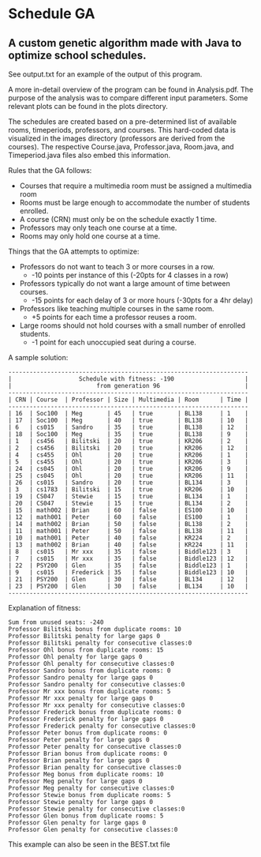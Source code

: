 # Schedule GA

## A custom genetic algorithm made with Java to optimize school schedules.

See output.txt for an example of the output of this program.

A more in-detail overview of the program can be found in Analysis.pdf.
The purpose of the analysis was to compare different input parameters.
Some relevant plots can be found in the plots directory.

The schedules are created based on a pre-determined list of available rooms, timeperiods, professors, and courses.
This hard-coded data is visualized in the images directory (professors are derived from the courses).
The respective Course.java, Professor.java, Room.java, and Timeperiod.java files also embed this information.

Rules that the GA follows:

- Courses that require a multimedia room must be assigned a multimedia room
- Rooms must be large enough to accommodate the number of students enrolled.
- A course (CRN) must only be on the schedule exactly 1 time.
- Professors may only teach one course at a time.
- Rooms may only hold one course at a time.

Things that the GA attempts to optimize:

- Professors do not want to teach 3 or more courses in a row.
  - -10 points per instance of this (-20pts for 4 classes in a row)
- Professors typically do not want a large amount of time between courses.
  - -15 points for each delay of 3 or more hours (-30pts for a 4hr delay)
- Professors like teaching multiple courses in the same room.
  - +5 points for each time a professor reuses a room.
- Large rooms should not hold courses with a small number of enrolled students.
  - -1 point for each unoccupied seat during a course.

A sample solution:

```
--------------------------------------------------------------------
|                   Schedule with fitness: -190                    |
|                        from generation 96                        |
--------------------------------------------------------------------
| CRN | Course  | Professor | Size | Multimedia | Room      | Time |
--------------------------------------------------------------------
| 16  | Soc100  | Meg       | 45   | true       | BL138     | 1    |
| 17  | Soc100  | Meg       | 40   | true       | BL138     | 10   |
| 6   | cs015   | Sandro    | 35   | true       | BL138     | 12   |
| 18  | Soc100  | Meg       | 35   | true       | BL138     | 9    |
| 1   | cs456   | Bilitski  | 20   | true       | KR206     | 2    |
| 2   | cs456   | Bilitski  | 20   | true       | KR206     | 12   |
| 4   | cs455   | Ohl       | 20   | true       | KR206     | 1    |
| 5   | cs455   | Ohl       | 20   | true       | KR206     | 3    |
| 24  | cs045   | Ohl       | 20   | true       | KR206     | 9    |
| 25  | cs045   | Ohl       | 20   | true       | KR206     | 11   |
| 26  | cs015   | Sandro    | 20   | true       | BL134     | 3    |
| 3   | cs1783  | Bilitski  | 15   | true       | KR206     | 10   |
| 19  | CS047   | Stewie    | 15   | true       | BL134     | 1    |
| 20  | CS047   | Stewie    | 15   | true       | BL134     | 2    |
| 15  | math002 | Brian     | 60   | false      | ES100     | 10   |
| 12  | math001 | Peter     | 60   | false      | ES100     | 1    |
| 14  | math002 | Brian     | 50   | false      | BL138     | 2    |
| 11  | math001 | Peter     | 50   | false      | BL138     | 11   |
| 10  | math001 | Peter     | 40   | false      | KR224     | 2    |
| 13  | math002 | Brian     | 40   | false      | KR224     | 11   |
| 8   | cs015   | Mr xxx    | 35   | false      | Biddle123 | 3    |
| 7   | cs015   | Mr xxx    | 35   | false      | Biddle123 | 12   |
| 22  | PSY200  | Glen      | 35   | false      | Biddle123 | 1    |
| 9   | cs015   | Frederick | 35   | false      | Biddle123 | 10   |
| 21  | PSY200  | Glen      | 30   | false      | BL134     | 12   |
| 23  | PSY200  | Glen      | 30   | false      | BL134     | 10   |
--------------------------------------------------------------------
```

Explanation of fitness:

```
Sum from unused seats: -240
Professor Bilitski bonus from duplicate rooms: 10
Professor Bilitski penalty for large gaps 0
Professor Bilitski penalty for consecutive classes:0
Professor Ohl bonus from duplicate rooms: 15
Professor Ohl penalty for large gaps 0
Professor Ohl penalty for consecutive classes:0
Professor Sandro bonus from duplicate rooms: 0
Professor Sandro penalty for large gaps 0
Professor Sandro penalty for consecutive classes:0
Professor Mr xxx bonus from duplicate rooms: 5
Professor Mr xxx penalty for large gaps 0
Professor Mr xxx penalty for consecutive classes:0
Professor Frederick bonus from duplicate rooms: 0
Professor Frederick penalty for large gaps 0
Professor Frederick penalty for consecutive classes:0
Professor Peter bonus from duplicate rooms: 0
Professor Peter penalty for large gaps 0
Professor Peter penalty for consecutive classes:0
Professor Brian bonus from duplicate rooms: 0
Professor Brian penalty for large gaps 0
Professor Brian penalty for consecutive classes:0
Professor Meg bonus from duplicate rooms: 10
Professor Meg penalty for large gaps 0
Professor Meg penalty for consecutive classes:0
Professor Stewie bonus from duplicate rooms: 5
Professor Stewie penalty for large gaps 0
Professor Stewie penalty for consecutive classes:0
Professor Glen bonus from duplicate rooms: 5
Professor Glen penalty for large gaps 0
Professor Glen penalty for consecutive classes:0
```

This example can also be seen in the BEST.txt file
